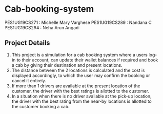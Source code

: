 # Cab-booking-system

PES1UG19CS271 : Michelle Mary Varghese
PES1UG19CS289 : Nandana C
PES1UG19CS294 : Neha Arun Angadi

## Project Details

1. This project is a simulation for a cab booking system where a users log-in to their account, can update their wallet balances if required and book a cab by giving their destination and present locations. 
2. The distance between the 2 locations is calculated and the cost is displayed accordingly, to which the user may confirm the booking or cancel it entirely.
3. If more than 1 drivers are available at the present location of the customer, the driver with the best ratings is allotted to the customer.
4. In a situation when there is no driver available at the pick-up location, the driver with the best rating from the near-by locations is allotted to the customer booking a cab.
